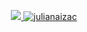 <p align="center">
  <a href="https://github.com/julianaizac">
    <img src="https://github.com/julianaizac/julianaizac/blob/master/.github/assets/profileCove.png">
  </a>
  <a href="https://github.com/julianaizac">
    <img src="https://github-readme-stats.vercel.app/api?username=julianaizac&show_icons=true&theme=dracula" alt="julianaizac"/>
  </a>
  <a href="https://github.com/julianaizac">
    <img src="https://github-readme-stats.vercel.app/api/top-langs/?username=julianaizac&layout=compact&theme=dracula" alt="julianaizac/>
  </a>
</p>
